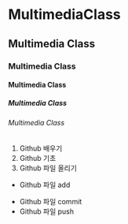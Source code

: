 # MultimediaClass
## Multimedia Class
### Multimedia Class
#### Multimedia Class
##### Multimedia Class
###### Multimedia Class

1. Github 배우기
1. Github 기초
1. Github 파일 올리기

+ Github 파일 add
* Github 파일 commit
* Github 파일 push
